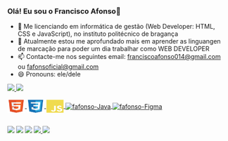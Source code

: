 ### Olá! Eu sou o Francisco Afonso👋

- 🔭 Me licenciando em informática de gestão (Web Developer: HTML, CSS e JavaScript), no instituto politécnico de bragança
- 🌱 Atualmente estou me aprofundado mais em aprender as linguangen de marcação para poder um dia trabalhar como WEB DEVELOPER
- 📫 Contacte-me nos seguintes email: franciscoafonso014@gmail.com ou fafonsoficial@gmail.com
- 😄 Pronouns: ele/dele

<div>
  <a href="">
    <img height="180em" src="https://github-readme-stats.vercel.app/api?username=fafonso-hub&show_icons=true&theme=transparent">
    <img height="180em" src="https://github-readme-stats.vercel.app/api/top-langs/?username=fafonso-hub&layout=compact&langs_count=16&theme=transparent"/>
</div>

<div style="display: inline_block"><br>
  <img align="center" alt="fafonso-HTML" height="30" width="40" src="https://raw.githubusercontent.com/devicons/devicon/master/icons/html5/html5-original.svg">
  <img align="center" alt="fafonso-CSS" height="30" width="40" src="https://raw.githubusercontent.com/devicons/devicon/master/icons/css3/css3-original.svg">
  <img align="center" alt="fafonso-Js" height="30" width="40" src="https://raw.githubusercontent.com/devicons/devicon/master/icons/javascript/javascript-plain.svg">
  <img align="center" alt="fafonso-Java" heigth="30" width="40" src="https://cdn.jsdelivr.net/gh/devicons/devicon@latest/icons/java/java-original-wordmark.svg">
  <img align="center" alt="fafonso-Figma" heigth="30" width="40" src="https://cdn.jsdelivr.net/gh/devicons/devicon@latest/icons/figma/figma-original.svg">            
</div>

  ##

  <div>
    <a href = "mailto:franciscoafonso014@gmail.com"><img src="https://img.shields.io/badge/-Gmail-%23333?style=for-the-badge&logo=gmail&logoColor=white" target="_blank"></a>
    <a href="https://www.linkedin.com/in/francisco-afonso-1b903b204/" target="_blank"><img src="https://img.shields.io/badge/-LinkedIn-%230077B5?style=for-the-badge&logo=linkedin&logoColor=white" target="_blank"></a>
    <a href="https://www.instagram.com/fafonsoficial/" target="_blank"><img src="https://img.shields.io/badge/Instagram-E4405F?style=for-the-badge&logo=instagram&logoColor=white" target="_blank"></a>
    <a href="https://web.whatsapp.com/" target="_blank"><img src="https://img.shields.io/badge/WhatsApp-25D366?style=for-the-badge&logo=whatsapp&logoColor=white">
    <a href="https://www.facebook.com/franciscoafonso014?locale=pt_PT" target="_blank"><img src="https://img.shields.io/badge/Facebook-1877F2?style=for-the-badge&logo=facebook&logoColor=white">
  </div>
